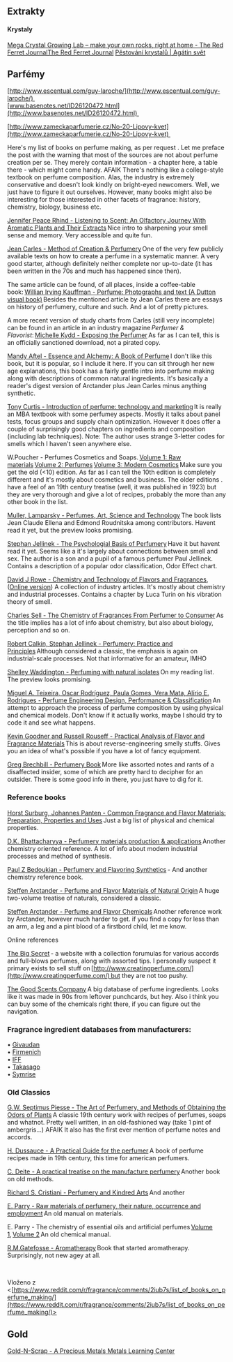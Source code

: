 ## Extrakty

#### Krystaly

[Mega Crystal Growing Lab – make your own rocks, right at home - The Red Ferret JournalThe Red Ferret Journal](https://www.redferret.net/mega-crystal-growing-lab-make-your-own-rocks-right-at-home/)
[Pěstování krystalů | Agátin svět](https://www.agatinsvet.cz/pestovani-krystalu/)

## Parfémy

[http://www.escentual.com/guy-laroche/](http://www.escentual.com/guy-laroche/)   
[www.basenotes.net/ID26120472.html](http://www.basenotes.net/ID26120472.html)   
  
[http://www.zameckaparfumerie.cz/No-20-Lipovy-kvet](http://www.zameckaparfumerie.cz/No-20-Lipovy-kvet)   
  
Here's my list of books on perfume making, as per request . Let me preface the post with the warning that most of the sources are not about perfume creation per se. They merely contain information - a chapter here, a table there - which might come handy. AFAIK There's nothing like a college-style textbook on perfume composition. Alas, the industry is extremely conservative and doesn't look kindly on bright-eyed newcomers. Well, we just have to figure it out ourselves. However, many books might also be interesting for those interested in other facets of fragrance: history, chemistry, biology, business etc.   
  
[Jennifer Peace Rhind - Listening to Scent: An Olfactory Journey With Aromatic Plants and Their Extracts](http://www.amazon.com/Listening-Scent-Olfactory-Aromatic-Extracts/dp/1848191251/ref=sr_1_1?ie=UTF8&qid=1412927623&sr=8-1) Nice intro to sharpening your smell sense and memory. Very accessible and quite fun.   
  
[Jean Carles - Method of Creation & Perfumery](http://www.perfumerbook.com/A%20Method%20of%20Creation%20&%20Perfumery.pdf) One of the very few publicly available texts on how to create a perfume in a systematic manner. A very good starter, although definitely neither complete nor up-to-date (it has been written in the 70s and much has happened since then).   
  
The same article can be found, of all places, inside a coffee-table book: [Willian Irving Kauffman - Perfume: Photographs and text (A Dutton visual book)](http://www.amazon.com/Perfume-Photographs-text-Dutton-visual/dp/0525495061/ref=sr_1_sc_1?ie=UTF8&qid=1412859917&sr=8-1-spell) Besides the mentioned article by Jean Carles there are essays on history of perfumery, culture and such. And a lot of pretty pictures.   
  
A more recent version of study charts from Carles (still very incomplete) can be found in an article in an industry magazine _Perfumer & Flavorist_: [Michelle Kydd - Exposing the Perfumer](https://www.scribd.com/doc/166167869/Exposing-the-Perfumer-Michelle-Krell-Kydd-May-2007) As far as I can tell, this is an officially sanctioned download, not a pirated copy.   
  
[Mandy Aftel - Essence and Alchemy: A Book of Perfume](http://www.amazon.com/Essence-Alchemy-Perfume-Mandy-Aftel-ebook/dp/B004VMWJDE/ref=la_B001HOF5W6_1_1?s=books&ie=UTF8&qid=1412860220&sr=1-1) I don't like this book, but it is popular, so I include it here. If you can sit through her new age explanations, this book has a fairly gentle intro into perfume making along with descriptions of common natural ingredients. It's basically a reader's digest version of Arctander plus Jean Carles minus anything synthetic.   
  
[Tony Curtis - Introduction of perfume: technology and marketing](http://www.amazon.com/Introduction-Perfumery-Technology-Tony-Curtis/dp/013491614X/ref=sr_1_4?s=books&ie=UTF8&qid=1412859713&sr=1-4) It is really an MBA textbook with some perfumey aspects. Mostly it talks about panel tests, focus groups and supply chain optimization. However it does offer a couple of surprisingly good chapters on ingredients and composition (including lab techniques). Note: The author uses strange 3-letter codes for smells which I haven't seen anywhere else.   
  
W.Poucher - Perfumes Cosmetics and Soaps. [Volume 1: Raw materials](http://www.amazon.com/Pouchers-Perfumes-Cosmetics-Soaps-Materials/dp/9401053618/ref=sr_1_2?s=books&ie=UTF8&qid=1412861073&sr=1-2) [Volume 2: Perfumes](http://www.amazon.com/Perfumes-Cosmetics-Soaps-Manufacture-Application/dp/9400956967/ref=sr_1_3?s=books&ie=UTF8&qid=1412861073&sr=1-3) [Volume 3: Modern Cosmetics](http://www.amazon.com/Perfumes-Cosmetics-Soaps-Vol-Modern/dp/0412106604/ref=sr_1_7?s=books&ie=UTF8&qid=1412861073&sr=1-7) Make sure you get the old (<10) edition. As far as I can tell the 10th edition is completely different and it's mostly about cosmetics and business. The older editions . have a feel of an 19th century treatise (well, it was published in 1923) but they are very thorough and give a lot of recipes, probably the more than any other book in the list.   
  
[Muller, Lamparsky - Perfumes, Art, Science and Technology](http://www.amazon.com/Perfumes-Science-Technology-P-M-Muller/dp/940105701X) The book lists Jean Claude Ellena and Edmond Roudnitska among contributors. Havent read it yet, but the preview looks promising.   
  
[Stephan Jellinek - The Psychologial Basis of Perfumery](http://www.amazon.com/Psychological-Basis-Perfumery-Stephan-Jellinek/dp/0751403687/ref=sr_1_1?s=books&ie=UTF8&qid=1412859365&sr=1-1) Have it but havent read it yet. Seems like a it's largely about connections between smell and sex. The author is a son and a pupil of a famous perfumer Paul Jellinek. Contains a description of a popular odor classification, Odor Effect chart.   
  
[David J Rowe - Chemistry and Technology of Flavors and Fragrances](http://www.amazon.com/Chemistry-Technology-Flavors-Fragrances-David/dp/084932372X/ref=sr_1_1?s=books&ie=UTF8&qid=1412859490&sr=1-1), ([Online version](http://bib.convdocs.org/docs/39/38471/conv_1/file1.pdf)) A collection of industry articles. It's mostly about chemistry and industrial processes. Contains a chapter by Luca Turin on his vibration theory of smell.   
  
[Charles Sell - The Chemistry of Fragrances From Perfumer to Consumer](http://www.amazon.com/Chemistry-Fragrances-RSC-Paperbacks/dp/0854048243/ref=sr_1_1?s=books&ie=UTF8&qid=1412859411&sr=1-1) As the title implies has a lot of info about chemistry, but also about biology, perception and so on.   
  
[Robert Calkin, Stephan Jellinek - Perfumery: Practice and Principles](http://www.amazon.com/Perfumery-Practice-Principles-Robert-Calkin/dp/0471589349/ref=sr_1_4?s=books&ie=UTF8&qid=1412824511&sr=1-4) Although considered a classic, the emphasis is again on industrial-scale processes. Not that informative for an amateur, IMHO   
  
[Shelley Waddington - Perfuming with natural isolates](http://www.amazon.com/dp/1105366294/ref=rdr_ext_tmb) On my reading list. The preview looks promising.   
  
[Miguel A. Teixeira, Oscar Rodríguez, Paula Gomes, Vera Mata, Alírio E. Rodrigues - Perfume Engineering Design, Performance & Classification](http://www.amazon.com/Perfume-Engineering-Design-Performance-Classification/dp/0080993990/ref=sr_1_1?s=books&ie=UTF8&qid=1412861828&sr=1-1) An attempt to approach the process of perfume composition by using physical and chemical models. Don't know if it actually works, maybe I should try to code it and see what happens.   
  
[Kevin Goodner and Russell Rouseff - Practical Analysis of Flavor and Fragrance Materials](http://www.amazon.com/Practical-Analysis-Flavor-Fragrance-Materials/dp/1405139161/ref=sr_1_1?ie=UTF8&qid=1412928912&sr=8-1&keywords=practical+Analysis+of+Flavor+and+Fragrance+Materials) This is about reverse-engineering smelly stuffs. Gives you an idea of what's possible if you have a lot of fancy equipment.   
  
[Greg Brechbill - Perfumery Book](http://www.perfumerbook.com/The%20Perfumer.htm) More like assorted notes and rants of a disaffected insider, some of which are pretty hard to decipher for an outsider. There is some good info in there, you just have to dig for it.   
  
### Reference books   
  
[Horst Surburg, Johannes Panten - Common Fragrance and Flavor Materials: Preparation, Properties and Uses](http://www.amazon.com/Common-Fragrance-Flavor-Materials-Preparation/dp/352731315X/ref=sr_1_1?s=books&ie=UTF8&qid=1412859208&sr=1-1) Just a big list of physical and chemical properties.   
  
[D.K. Bhattacharyya - Perfumery materials production & applications](http://www.amazon.com/Perfumery-Materials-Applications-D-K-Bhattacharyya/dp/1933699469/ref=sr_1_1?s=books&ie=UTF8&qid=1412859143&sr=1-1) Another chemistry oriented reference. A lot of info about modern industrial processes and method of synthesis.   
  
[Paul Z Bedoukian - Perfumery and Flavoring Synthetics](http://www.amazon.com/Perfumery-Flavoring-Synthetics-Paul-Bedoukian/dp/093171012X/ref=sr_1_1?s=books&ie=UTF8&qid=1412823754&sr=1-1) - And another chemistry reference book.   
  
[Steffen Arctander - Perfume and Flavor Materials of Natural Origin](http://www.amazon.com/Perfume-Flavor-Materials-Natural-Origin/dp/0931710367/ref=sr_1_1?s=books&ie=UTF8&qid=1412858972&sr=1-1) A huge two-volume treatise of naturals, considered a classic.   
  
[Steffen Arctander - Perfume and Flavor Chemicals](http://books.google.ca/books/about/Perfume_and_Flavor_Chemicals.html?id=jP--SgAACAAJ&redir_esc=y) Another reference work by Arctander, however much harder to get. if you find a copy for less than an arm, a leg and a pint blood of a firstbord child, let me know.   
  
Online references   
  
[The Big Secret](https://sites.google.com/site/perfumerecipes/) - a website with a collection forumulas for various accords and full-blows perfumes, along with assorted tips. I personally suspect it primary exists to sell stuff on [http://www.creatingperfume.com/](http://www.creatingperfume.com/) but they are not too pushy.   
  
[The Good Scents Company](http://www.thegoodscentscompany.com/) A big database of perfume ingredients. Looks like it was made in 90s from leftover punchcards, but hey. Also i think you can buy some of the chemicals right there, if you can figure out the navigation.   

### Fragrance ingredient databases from manufacturers:   
  
• [Givaudan](http://www.givaudan.com/eindex/)   
• [Firmenich](http://www.firmenich.com/e-catalog/index.lbl)   
• [IFF](http://fragranceingredients.iff.com/ingredients.aspx)   
• [Takasago](http://www.takasago.com/en/business/aromachemicals/compendium.html)   
• [Symrise](http://products.symrise.com/aroma-molecules/product-search/)   
  
  
### Old Classics
  
[G.W. Septimus Piesse - The Art of Perfumery, and Methods of Obtaining the Odors of Plants](http://www.gutenberg.org/ebooks/16378) A classic 19th century work with recipes of perfumes, soaps and whatnot. Pretty well written, in an old-fashioned way (take 1 pint of ambergris...) AFAIK It also has the first ever mention of perfume notes and accords.   
  
[H. Dussauce - A Practical Guide for the perfumer](https://archive.org/details/apracticalguide00lunegoog) A book of perfume recipes made in 19th century, this time for american perfumers.   
  
[C. Deite - A practical treatise on the manufacture perfumery](https://archive.org/details/APracticalTreatiseOnTheManufacturePerfumery) Another book on old methods.   
  
[Richard S. Cristiani - Perfumery and Kindred Arts](http://books.google.ca/books?id=VotCAAAAIAAJ&oe=UTF-8&redir_esc=y) And another   
  
[E. Parry - Raw materials of perfumery, their nature, occurrence and employment](https://archive.org/details/rawmaterialsofpe00parruoft) An old manual on materials.   
  
E. Parry - The chemistry of essential oils and artificial perfumes [Volume 1](http://www.sciencemadness.org/library/books/the_chemistry_of_essential_oils_and_artificial_perfumes_i.pdf), [Volume 2](http://www.sciencemadness.org/library/books/the_chemistry_of_essential_oils_and_artificial_perfumes_ii.pdf) An old chemical manual.   
  
[R.M.Gatefosse - Aromatherapy](http://books.google.ca/books?id=faQPEZmRlpkC&printsec=frontcover&dq=aromatherapy+gattefosse&hl=en&sa=X&ei=8pM3VJnoNY-gyATJzoLgAg&redir_esc=y#v=onepage&q=aromatherapy%20gattefosse&f=false) Book that started aromatherapy. Surprisingly, not new agey at all.   
  
   
  
Vloženo z <[https://www.reddit.com/r/fragrance/comments/2iub7s/list_of_books_on_perfume_making/](https://www.reddit.com/r/fragrance/comments/2iub7s/list_of_books_on_perfume_making/)>

## Gold

[Gold-N-Scrap - A Precious Metals Metals Learning Center](https://www.goldnscrap.com/)
